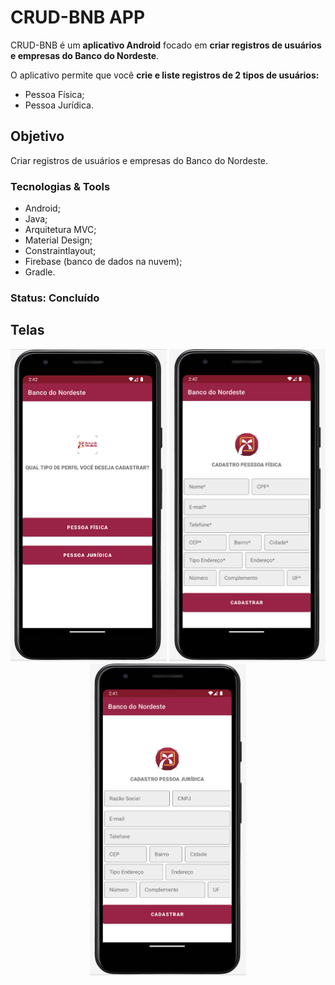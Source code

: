 # CRUD-BNB APP

CRUD-BNB é um **aplicativo Android** focado em **criar registros de usuários e empresas do Banco do Nordeste**.

O aplicativo permite que você **crie e liste registros de 2 tipos de usuários:**
* Pessoa Física;
* Pessoa Jurídica.

## Objetivo 

Criar registros de usuários e empresas do Banco do Nordeste.

### Tecnologias & Tools

* Android;
* Java;
* Arquitetura MVC;
* Material Design;
* Constraintlayout;
* Firebase (banco de dados na nuvem);
* Gradle.

### Status: Concluído

## Telas
<p align="center">
  <img src="./img/register_type_user.png" width="250" height="500"/>
  <img src="./img/register_user.png" width=250" height="500"/>
  <img src="./img/register_company.png" width=250" height="500"/>
 </p>

<!-- Android App that's allow you to compare 2 list of strings and return the common strings between them -->

